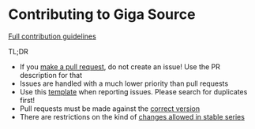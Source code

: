 Contributing to Giga Source
====================

[Full contribution guidelines](https://github.com/giga/giga/wiki/Contributing)

TL;DR

* If you [make a pull request](https://github.com/giga/giga/wiki/Contributing#making-pull-requests),
  do not create an issue! Use the PR description for that
* Issues are handled with a much lower priority than pull requests
* Use this [template](https://github.com/giga/giga/wiki/Contributing#reporting-issues)
  when reporting issues. Please search for duplicates first!
* Pull requests must be made against the [correct version](https://github.com/giga/giga/wiki/Contributing#against-which-version-should-i-submit-a-patch)
* There are restrictions on the kind of [changes allowed in stable series](https://github.com/giga/giga/wiki/Contributing#what-does-stable-mean)
